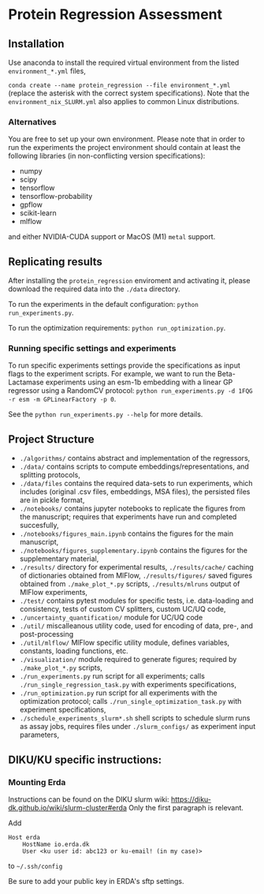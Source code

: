 # Protein Regression Assessment


## Installation

Use anaconda to install the required virtual environment from the listed ``environment_*.yml`` files,

``conda create --name protein_regression --file environment_*.yml``
(replace the asterisk with the correct system specifications).
Note that the ``environment_nix_SLURM.yml`` also applies to common Linux distributions.

### Alternatives
You are free to set up your own environment.
Please note that in order to run the experiments the project environment should contain at least the following libraries (in non-conflicting version specifications):
- numpy
- scipy
- tensorflow
- tensorflow-probability
- gpflow
- scikit-learn
- mlflow

and either NVIDIA-CUDA support or MacOS (M1) ``metal`` support.


## Replicating results
After installing the ``protein_regression`` enviroment and activating it,
please download the required data into the ``./data`` directory.

To run the experiments in the default configuration: ``python run_experiments.py``.

To run the optimization requirements: ``python run_optimization.py``.


### Running specific settings and experiments

To run specific experiments settings provide the specifications as input flags to the experiment scripts.
For example, we want to run the Beta-Lactamase experiments using an esm-1b embedding with a linear GP regressor using a RandomCV protocol:
``python run_experiments.py -d 1FQG -r esm -m GPLinearFactory -p 0``.

See the ``python run_experiments.py --help`` for more details.

## Project Structure

- ``./algorithms/`` contains abstract and implementation of the regressors,
- ``./data/`` contains scripts to compute embeddings/representations, and splitting protocols,
- ``./data/files`` contains the required data-sets to run experiments, which includes (original .csv files, embeddings, MSA files), the persisted files are in pickle format,
- ``./notebooks/`` contains jupyter notebooks to replicate the figures from the manuscript; requires that experiments have run and completed succesfully,
- ``./notebooks/figures_main.ipynb`` contains the figures for the main manuscript,
- ``./notebooks/figures_supplementary.ipynb`` contains the figures for the supplementary material, 
- ``./results/`` directory for experimental results, ``./results/cache/`` caching of dictionaries obtained from MlFlow, ``./results/figures/`` saved figures obtained from ``./make_plot_*.py`` scripts, ``./results/mlruns`` output of MlFlow experiments,
- ``./test/`` contains pytest modules for specific tests, i.e. data-loading and consistency, tests of custom CV splitters, custom UC/UQ code,
- ``./uncertainty_quantification/`` module for UC/UQ code
- ``./util/`` miscalleanous utility code, used for encoding of data, pre-, and post-processing
- ``./util/mlflow/`` MlFlow specific utility module, defines variables, constants, loading functions, etc.
- ``./visualization/`` module required to generate figures; required by ``./make_plot_*.py`` scripts,
- ``./run_experiments.py`` run script for all experiments; calls ``./run_single_regression_task.py`` with experiments specifications,
- ``./run_optimization.py`` run script for all experiments with the optimization protocol; calls ``./run_single_optimization_task.py`` with experiment specifications,
- ``./schedule_experiments_slurm*.sh`` shell scripts to schedule slurm runs as assay jobs, requires files under ``./slurm_configs/`` as experiment input parameters,





## DIKU/KU specific instructions:
###  Mounting Erda
Instructions can be found on the DIKU slurm wiki: 
https://diku-dk.github.io/wiki/slurm-cluster#erda
Only the first paragraph is relevant.

Add 
```
Host erda
    HostName io.erda.dk
    User <ku user id: abc123 or ku-email! (in my case)>
```
to `~/.ssh/config`

Be sure to add your public key in ERDA's sftp settings.

